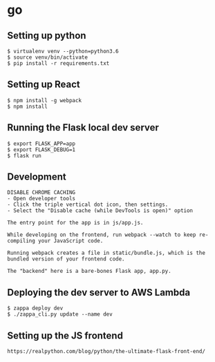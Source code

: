 # go

## Setting up python
```
$ virtualenv venv --python=python3.6
$ source venv/bin/activate
$ pip install -r requirements.txt
```

## Setting up React
```
$ npm install -g webpack
$ npm install
```

## Running the Flask local dev server
```
$ export FLASK_APP=app
$ export FLASK_DEBUG=1
$ flask run
```

## Development
```
DISABLE CHROME CACHING
- Open developer tools
- Click the triple vertical dot icon, then settings.
- Select the "Disable cache (while DevTools is open)" option

The entry point for the app is in js/app.js.

While developing on the frontend, run webpack --watch to keep re-compiling your JavaScript code.

Running webpack creates a file in static/bundle.js, which is the bundled version of your frontend code.

The "backend" here is a bare-bones Flask app, app.py.
```

## Deploying the dev server to AWS Lambda
```
$ zappa deploy dev
$ ./zappa_cli.py update --name dev
```

## Setting up the JS frontend
```
https://realpython.com/blog/python/the-ultimate-flask-front-end/
```
